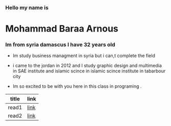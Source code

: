  ### Hello my name is  
 #  Mohammad Baraa Arnous

  ### Im from syria damascus I have 32 years old 

 * Im study business managment in syria but 
 i can,t complete the field 

 * i came to the jordan in 2012 and I study graphic design and multimedia in SAE institute and islamic scince in islamic scince institute in tabarbour city

  *  Im so excited to be with you here in this class in programing  .

| title       | link |
| ----------- | ----------- |
| read1      | [link](https://baraaarnous.github.io/reading.notes/growthmind)       |
| read2      | [link](https://baraaarnous.github.io/reading.notes/read1)      |